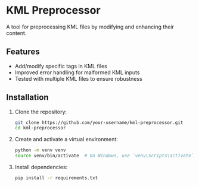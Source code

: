 # KML Preprocessor

A tool for preprocessing KML files by modifying and enhancing their content.

## Features

- Add/modify specific tags in KML files
- Improved error handling for malformed KML inputs
- Tested with multiple KML files to ensure robustness

## Installation

1. Clone the repository:
    ```sh
    git clone https://github.com/your-username/kml-preprocessor.git
    cd kml-preprocessor
    ```

2. Create and activate a virtual environment:
    ```sh
    python -m venv venv
    source venv/bin/activate  # On Windows, use `venv\Scripts\activate`
    ```

3. Install dependencies:
    ```sh
    pip install -r requirements.txt
    ```

